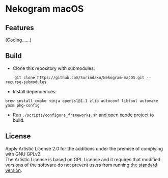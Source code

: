 # Nekogram macOS

## Features
(Coding......)

## Build

- Clone this repository with submodules:
```shell
	git clone https://github.com/Surindaku/Nekogram-macOS.git --recurse-submodules
```
- Install dependences:
```shell
brew install cmake ninja openssl@1.1 zlib autoconf libtool automake yasm pkg-config
```
- Run `./scripts/configure_frameworks.sh` and open xcode project to build.

## License
Apply Artistic License 2.0 for the additions under the premise of complying with GNU GPLv2.<br>
The Artistic License is based on GPL License and it requires that modified versions of the software do not prevent users from running [the standard version](https://github.com/overtake/TelegramSwift).
